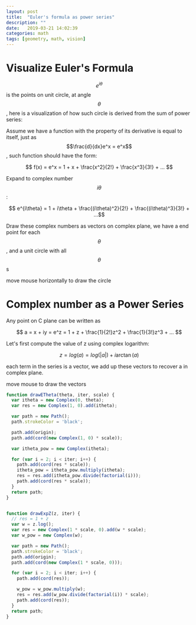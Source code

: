 ```yaml
---
layout: post
title:  "Euler's formula as power series"
description: ""
date:   2019-03-21 14:02:39
categories: math
tags: [geometry, math, vision]
---
```


<script type="text/javascript" src="../../js/paper-full.min.js"></script>
<script type="text/javascript" src="../../js/visual-complex.js"></script>
<script type="text/paperscript" src="../../js/ei.js" canvas="ei"></script>
<script type="text/paperscript" src="../../js/ez.js" canvas="ez"></script>

# Visualize Euler's Formula

$$e^{i\theta}$$ is the points on unit circle, at angle $$\theta$$, here is a visualization of how such circle is derived from the sum of power series:

Assume we have a function with the property of its derivative is equal to itself, just as $$\frac{d}{dx}e^x = e^x$$, such function should have the form:

$$ f(x) = e^x = 1 + x + \frac{x^2}{2!} + \frac{x^3}{3!} + ... $$

Expand to complex number $$i\theta$$:

$$ e^{i\theta} = 1 + i\theta + \frac{(i\theta)^2}{2!} + \frac{(i\theta)^3}{3!} + ...$$

Draw these complex numbers as vectors on complex plane, we have a end point for each $$\theta$$, and a unit circle with all $$\theta$$s

<canvas id="ei" width="450" height="450"></canvas>
<div class="image-caption">move mouse horizontally to draw the circle</div>

# Complex number as a Power Series

Any point on C plane can be written as

$$
  a = x + iy = e^z = 1 + z + \frac{1}{2!}z^2 + \frac{1}{3!}z^3 + ...
$$

Let's first compute the value of z using complex logarithm:

$$ z = log(a) = log(\vert a \vert) + i\arctan(a) $$

each term in the series is a vector, we add up these vectors to recover a in complex plane.

<canvas id="ez" width="450" height="450"></canvas>
<div class="image-caption">move mouse to draw the vectors</div>

~~~ javascript
function drawETheta(theta, iter, scale) {
  var itheta = new Complex(0, theta);
  var res = new Complex(1, 0).add(itheta);

  var path = new Path();
  path.strokeColor = 'black';

  path.add(origin);
  path.add(cord(new Complex(1, 0) * scale));

  var itheta_pow = new Complex(itheta);

  for (var i = 2; i < iter; i++) {
    path.add(cord(res * scale));
    itheta_pow = itheta_pow.multiply(itheta);
    res = res.add(itheta_pow.divide(factorial(i)));
    path.add(cord(res * scale));
  }
  return path;
}


function drawExpZ(z, iter) {
  // res = 1 + z
  var w = z.log();
  var res = new Complex(1 * scale, 0).add(w * scale);
  var w_pow = new Complex(w);

  var path = new Path();
  path.strokeColor = 'black';
  path.add(origin);
  path.add(cord(new Complex(1 * scale, 0)));

  for (var i = 2; i < iter; i++) {
    path.add(cord(res));

    w_pow = w_pow.multiply(w);
    res = res.add(w_pow.divide(factorial(i)) * scale);
    path.add(cord(res));
  }
  return path;
}
~~~

<!-- 
<script type="text/javascript" src="../../js/three.js"></script>
<script type="text/javascript" src="../../js/drag-controls.js"></script>
<script type="text/javascript" src="../../js/orbit-controls.js"></script>
<script type="text/javascript" src="../../js/env.js"></script> -->
<!-- <script type="text/javascript" src="../../js/gdp.js" ccd="enabled" hinge="enabled" limits="enabled" orbit="enabled"></script> -->
